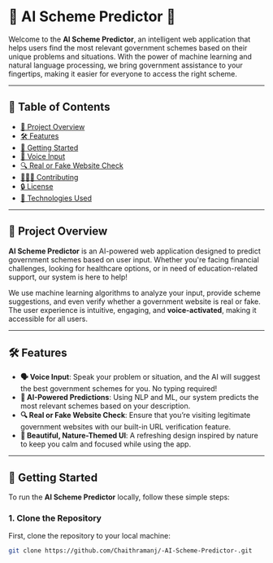# 🌿 AI Scheme Predictor 🌱

Welcome to the **AI Scheme Predictor**, an intelligent web application that helps users find the most relevant government schemes based on their unique problems and situations. With the power of machine learning and natural language processing, we bring government assistance to your fingertips, making it easier for everyone to access the right scheme.

---

## 🌟 Table of Contents

- [🌱 Project Overview](#project-overview)
- [🛠 Features](#features)
- [🚀 Getting Started](#getting-started)
- [🎤 Voice Input](#voice-input)
- [🔍 Real or Fake Website Check](#real-or-fake-website-check)
- [🧑‍🤝‍🧑 Contributing](#contributing)
- [🔒 License](#license)
- [📑 Technologies Used](#technologies-used)


---

## 🌱 Project Overview

**AI Scheme Predictor** is an AI-powered web application designed to predict government schemes based on user input. Whether you're facing financial challenges, looking for healthcare options, or in need of education-related support, our system is here to help!

We use machine learning algorithms to analyze your input, provide scheme suggestions, and even verify whether a government website is real or fake. The user experience is intuitive, engaging, and **voice-activated**, making it accessible for all users.

---

## 🛠 Features

- **🗣 Voice Input**: Speak your problem or situation, and the AI will suggest the best government schemes for you. No typing required!
- **🌿 AI-Powered Predictions**: Using NLP and ML, our system predicts the most relevant schemes based on your description.
- **🔍 Real or Fake Website Check**: Ensure that you’re visiting legitimate government websites with our built-in URL verification feature.
- **🎨 Beautiful, Nature-Themed UI**: A refreshing design inspired by nature to keep you calm and focused while using the app.

---

## 🚀 Getting Started

To run the **AI Scheme Predictor** locally, follow these simple steps:

### 1. Clone the Repository
First, clone the repository to your local machine:
```bash
git clone https://github.com/Chaithramanj/-AI-Scheme-Predictor-.git


